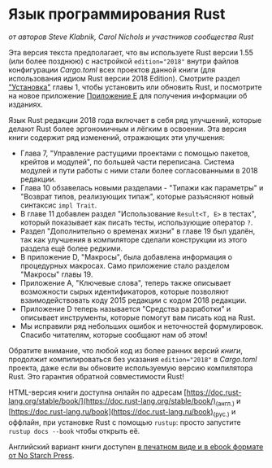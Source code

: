 # Язык программирования Rust

*от авторов Steve Klabnik, Carol Nichols и участников сообщества Rust*

Эта версия текста предполагает, что вы используете Rust версии 1.55 (или более позднюю) с настройкой `edition="2018"` внутри файлов конфигурации *Cargo.toml* всех проектов данной книги (для использования идиом Rust версии 2018 Edition). Смотрите раздел ["Установка"]<!--  --> главы 1, чтобы установить или обновить Rust, и посмотрите на новое приложение [Приложение E]<!--  --> для получения информации об изданиях.

Язык Rust редакции 2018 года включает в себя ряд улучшений, которые делают Rust более эргономичным и лёгким в освоении. Эта версия книги содержит ряд изменений, отражающих эти улучшения:

- Глава 7, "Управление растущими проектами с помощью пакетов, крейтов и модулей", по большей части переписана. Система модулей и пути работы с ними стали более согласованными в 2018 редакции.
- Глава 10 обзавелась новыми разделами - "Типажи как параметры" и "Возврат типов, реализующих типаж", которые разъясняют новый синтаксис `impl Trait`.
- В главе 11 добавлен раздел "Использование `Result<T, E>` в тестах", который показывает как писать тесты, использующие оператор `?`.
- Раздел "Дополнительно о временах жизни" в главе 19 был удалён, так как улучшения в компиляторе сделали конструкции из этого раздела ещё более редкими.
- В приложение D, "Макросы", была добавлена информация о процедурных макросах. Само приложение стало разделом "Макросы" главы 19.
- Приложение А, "Ключевые слова", теперь также описывает возможности сырых идентификаторов, которые позволяют взаимодействовать коду 2015 редакции с кодом 2018 редакции.
- Приложение D теперь называется "Средства разработки" и описывает инструменты, которые помогут вам писать код на Rust.
- Мы исправили ряд небольших ошибок и неточностей формулировок. Спасибо читателям, которые сообщают нам об этом!

Обратите внимание, что любой код из более ранних версий *книги*, продолжит компилироваться без указания `edition="2018"` в *Cargo.toml* проекта, даже если вы обновите используемую версию компилятора Rust. Это гарантия обратной совместимости Rust!

HTML-версия книги доступна онлайн по адресам [https://doc.rust-lang.org/stable/book/](https://doc.rust-lang.org/stable/book/)<sub>(англ.)</sub> и [https://doc.rust-lang.ru/book](https://doc.rust-lang.ru/book)<sub>(рус.)</sub> и оффлайн, при установке Rust с помощью `rustup`: просто запустите `rustup docs --book` чтобы открыть её.

Английский вариант книги доступен [в печатном виде и в ebook формате от No Starch Press].


["Установка"]: ch01-01-installation.html
[Приложение E]: appendix-05-editions.html
[в печатном виде и в ebook формате от No Starch Press]: https://nostarch.com/rust